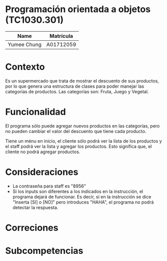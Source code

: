 # Programación orientada a objetos (TC1030.301)
| Name | Matrícula |
| :---: | :---:|
| Yumee Chung | A01712059 |

# Contexto
Es un supermercado que trata de mostrar el descuento de sus productos, por lo que genera una estructura de clases para poder manejar las categorías de productos. Las categorías son: Fruta, Juego y Vegetal. 

# Funcionalidad
El programa sólo puede agregar nuevos productos en las categorías, pero no pueden cambiar el valor del descuento que tiene cada producto.

Tiene un ménu en inicio, el  cliente sólo podrá ver la lista de los productos y el staff podrá ver la lista y agregar los productos. Esto significa que, el cliente no podrá agregar productos.

# Consideraciones
- La contraseña para staff es "8956"
- Si los inputs son diferentes a los indicados en la instrucción, el programa dejará de funcionar. Es decir, si en la instrucción se dice "Inserta [SI] o [NO]" pero introduces "HAHA", el programa no podrá detectar la respuesta.

# Correciones

# Subcompetencias
